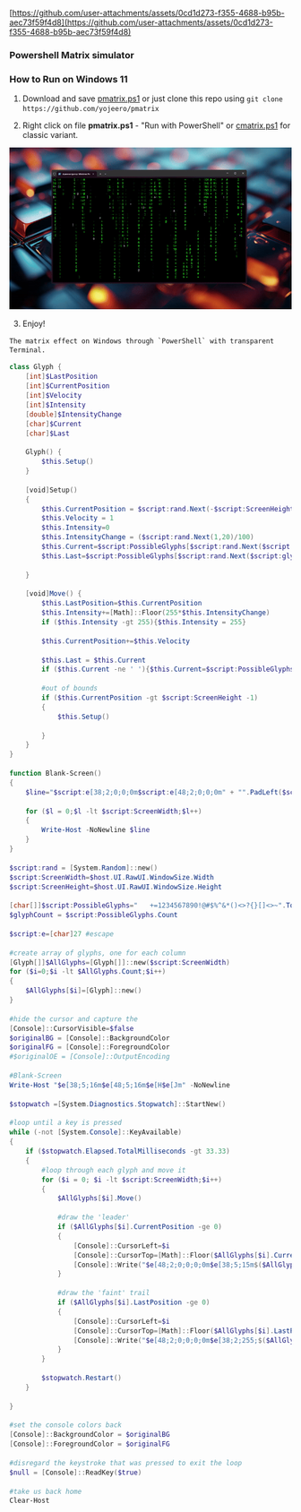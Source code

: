 
[https://github.com/user-attachments/assets/0cd1d273-f355-4688-b95b-aec73f59f4d8](https://github.com/user-attachments/assets/0cd1d273-f355-4688-b95b-aec73f59f4d8)

### Powershell Matrix simulator

### How to Run on Windows 11

1) Download and save [pmatrix.ps1](https://github.com/yojeero/pmatrix/blob/main/pmatrix.ps1) or just clone this repo using `git clone https://github.com/yojeero/pmatrix`

2) Right click on file **pmatrix.ps1** - "Run with PowerShell" or [cmatrix.ps1](https://github.com/yojeero/pmatrix/blob/main/cmatrix.ps1) for classic variant.

<img src="view/view.gif" width=600>

3) Enjoy!

```
The matrix effect on Windows through `PowerShell` with transparent Terminal.
```

```ps1
class Glyph {
    [int]$LastPosition
    [int]$CurrentPosition
    [int]$Velocity
    [int]$Intensity
    [double]$IntensityChange
    [char]$Current
    [char]$Last
    
    Glyph() {
        $this.Setup()
    }

    [void]Setup()
    {
        $this.CurrentPosition = $script:rand.Next(-$script:ScreenHeight,.6*$script:ScreenHeight)
        $this.Velocity = 1
        $this.Intensity=0
        $this.IntensityChange = ($script:rand.Next(1,20)/100)
        $this.Current=$script:PossibleGlyphs[$script:rand.Next($script:glyphCount+1)]
        $this.Last=$script:PossibleGlyphs[$script:rand.Next($script:glyphCount+1)]
        
    }

    [void]Move() {
        $this.LastPosition=$this.CurrentPosition
        $this.Intensity+=[Math]::Floor(255*$this.IntensityChange)
        if ($this.Intensity -gt 255){$this.Intensity = 255}

        $this.CurrentPosition+=$this.Velocity
        
        $this.Last = $this.Current
        if ($this.Current -ne ' '){$this.Current=$script:PossibleGlyphs[$script:rand.Next($script:glyphCount+1)]}
        
        #out of bounds
        if ($this.CurrentPosition -gt $script:ScreenHeight -1)
        {
            $this.Setup()

        }
    }
}

function Blank-Screen()
{
    $line="$script:e[38;2;0;0;0m$script:e[48;2;0;0;0m" + "".PadLeft($script:ScreenWidth,".")
    
    for ($l = 0;$l -lt $script:ScreenWidth;$l++)
    {
        Write-Host -NoNewline $line
    }
}

$script:rand = [System.Random]::new()
$script:ScreenWidth=$host.UI.RawUI.WindowSize.Width
$script:ScreenHeight=$host.UI.RawUI.WindowSize.Height

[char[]]$script:PossibleGlyphs="   +=1234567890!@#$%^&*()<>?{}[]<>~".ToCharArray() 
$glyphCount = $script:PossibleGlyphs.Count

$script:e=[char]27 #escape

#create array of glyphs, one for each column
[Glyph[]]$AllGlyphs=[Glyph[]]::new($script:ScreenWidth)
for ($i=0;$i -lt $AllGlyphs.Count;$i++)
{
    $AllGlyphs[$i]=[Glyph]::new()
}

#hide the cursor and capture the 
[Console]::CursorVisible=$false
$originalBG = [Console]::BackgroundColor
$originalFG = [Console]::ForegroundColor
#$originalOE = [Console]::OutputEncoding

#Blank-Screen
Write-Host "$e[38;5;16m$e[48;5;16m$e[H$e[Jm" -NoNewline 

$stopwatch =[System.Diagnostics.Stopwatch]::StartNew()

#loop until a key is pressed
while (-not [System.Console]::KeyAvailable)
{
    if ($stopwatch.Elapsed.TotalMilliseconds -gt 33.33)
    {
        #loop through each glyph and move it
        for ($i = 0; $i -lt $script:ScreenWidth;$i++)
        {
            $AllGlyphs[$i].Move()

            #draw the 'leader'
            if ($AllGlyphs[$i].CurrentPosition -ge 0)
            {
                [Console]::CursorLeft=$i
                [Console]::CursorTop=[Math]::Floor($AllGlyphs[$i].CurrentPosition)
                [Console]::Write("$e[48;2;0;0;0;0m$e[38;5;15m$($AllGlyphs[$i].Current)")            
            }

            #draw the 'faint' trail
            if ($AllGlyphs[$i].LastPosition -ge 0)
            {
                [Console]::CursorLeft=$i
                [Console]::CursorTop=[Math]::Floor($AllGlyphs[$i].LastPosition)
                [Console]::Write("$e[48;2;0;0;0;0m$e[38;2;255;$($AllGlyphs[$i].Intensity);255m$($AllGlyphs[$i].Last)")
            }
        }

        $stopwatch.Restart()
    }

}

#set the console colors back
[Console]::BackgroundColor = $originalBG
[Console]::ForegroundColor = $originalFG

#disregard the keystroke that was pressed to exit the loop
$null = [Console]::ReadKey($true)

#take us back home
Clear-Host
```
